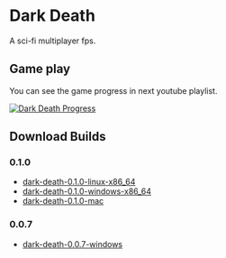 # Dark Death

A sci-fi multiplayer fps.

## Game play

You can see the game progress in next youtube playlist. 

[![Dark Death Progress](http://img.youtube.com/vi/w9zjnGgVsZk/0.jpg)](https://www.youtube.com/playlist?list=PLcUKhWwmWVPHpVO0qTNTxEtt8QSWgM-1q "Click to view Dark Death progress")

## Download Builds

### 0.1.0

* [dark-death-0.1.0-linux-x86_64](https://drive.google.com/open?id=1T3VS6g-QN_KphToGBD1O00yXUeVLD-qo)
* [dark-death-0.1.0-windows-x86_64](https://drive.google.com/open?id=1QT-akyiYEeK53qZ2qdS4o1OFBnH34be4)
* [dark-death-0.1.0-mac](https://drive.google.com/open?id=1-WumXnQ-XrElh6mEafVU8CXCFq_YD-69)

### 0.0.7
* [dark-death-0.0.7-windows](https://drive.google.com/open?id=1yzXELeYqOgJkHfULKGlmspXlxlSYrNNF)
